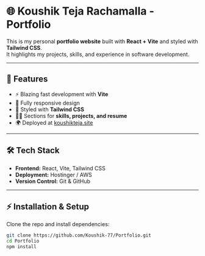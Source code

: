 # 🌐 Koushik Teja Rachamalla - Portfolio

This is my personal **portfolio website** built with **React + Vite** and styled with **Tailwind CSS**.  
It highlights my projects, skills, and experience in software development.

---

## 🚀 Features
- ⚡ Blazing fast development with **Vite**
- 📱 Fully responsive design
- 🎨 Styled with **Tailwind CSS**
- 🧑‍💻 Sections for **skills, projects, and resume**
- 🌍 Deployed at [koushikteja.site](https://koushikteja.site)

---

## 🛠️ Tech Stack
- **Frontend:** React, Vite, Tailwind CSS  
- **Deployment:** Hostinger / AWS  
- **Version Control:** Git & GitHub  

---


## ⚡ Installation & Setup

Clone the repo and install dependencies:

```bash
git clone https://github.com/Koushik-77/Portfolio.git
cd Portfolio
npm install
